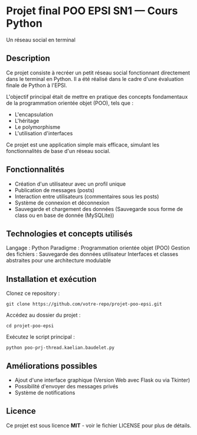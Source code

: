# Projet final POO EPSI SN1 — Cours Python

Un réseau social en terminal

## Description

Ce projet consiste à recréer un petit réseau social fonctionnant directement dans le terminal en Python. Il a été réalisé dans le cadre d'une évaluation finale de Python à l'EPSI.

L'objectif principal était de mettre en pratique des concepts fondamentaux de la programmation orientée objet (POO), tels que :

- L'encapsulation
- L'héritage
- Le polymorphisme
- L'utilisation d'interfaces

Ce projet est une application simple mais efficace, simulant les fonctionnalités de base d'un réseau social.

## Fonctionnalités

- Création d'un utilisateur avec un profil unique
- Publication de messages (posts)
- Interaction entre utilisateurs (commentaires sous les posts)
- Système de connexion et déconnexion
- Sauvegarde et chargement des données (Sauvegarde sous forme de class ou en base de donnée (MySQLite))

## Technologies et concepts utilisés

Langage : Python
Paradigme : Programmation orientée objet (POO)
Gestion des fichiers : Sauvegarde des données utilisateur
Interfaces et classes abstraites pour une architecture modulable

## Installation et exécution

Clonez ce repository :

```git clone https://github.com/votre-repo/projet-poo-epsi.git```

Accédez au dossier du projet :

```cd projet-poo-epsi```

Exécutez le script principal :

```python poo-prj-thread.kaelian.baudelet.py```


## Améliorations possibles

- Ajout d'une interface graphique (Version Web avec Flask ou via Tkinter)
- Possibilité d'envoyer des messages privés
- Système de notifications

## Licence

Ce projet est sous licence **MIT** - voir le fichier LICENSE pour plus de détails.

